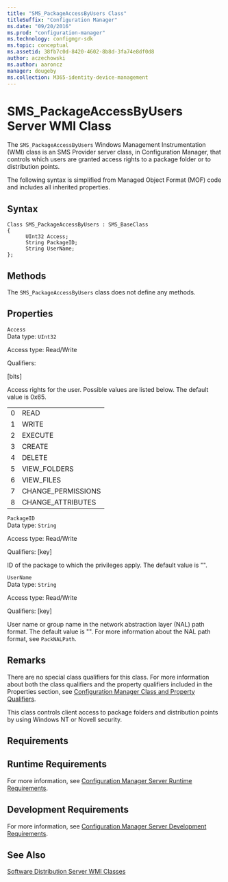 ```yaml
---
title: "SMS_PackageAccessByUsers Class"
titleSuffix: "Configuration Manager"
ms.date: "09/20/2016"
ms.prod: "configuration-manager"
ms.technology: configmgr-sdk
ms.topic: conceptual
ms.assetid: 38fb7c0d-8420-4602-8b8d-3fa74e8df0d8
author: aczechowski
ms.author: aaroncz
manager: dougeby
ms.collection: M365-identity-device-management
---
```

# SMS_PackageAccessByUsers Server WMI Class
The `SMS_PackageAccessByUsers` Windows Management Instrumentation (WMI) class is an SMS Provider server class, in Configuration Manager, that controls which users are granted access rights to a package folder or to distribution points.  

 The following syntax is simplified from Managed Object Format (MOF) code and includes all inherited properties.  

## Syntax  

```  
Class SMS_PackageAccessByUsers : SMS_BaseClass  
{  
      UInt32 Access;  
      String PackageID;  
      String UserName;  
};  
```  

## Methods  
 The `SMS_PackageAccessByUsers` class does not define any methods.  

## Properties  
 `Access`  
 Data type: `UInt32`  

 Access type: Read/Write  

 Qualifiers:  

 [bits]  

 Access rights for the user. Possible values are listed below. The default value is 0x65.  

|||  
|-|-|  
|0|READ|  
|1|WRITE|  
|2|EXECUTE|  
|3|CREATE|  
|4|DELETE|  
|5|VIEW_FOLDERS|  
|6|VIEW_FILES|  
|7|CHANGE_PERMISSIONS|  
|8|CHANGE_ATTRIBUTES|  

 `PackageID`  
 Data type: `String`  

 Access type: Read/Write  

 Qualifiers: [key]  

 ID of the package to which the privileges apply. The default value is "".  

 `UserName`  
 Data type: `String`  

 Access type: Read/Write  

 Qualifiers: [key]  

 User name or group name in the network abstraction layer (NAL) path format. The default value is "". For more information about the NAL path format, see `PackNALPath`.  

## Remarks  
 There are no special class qualifiers for this class. For more information about both the class qualifiers and the property qualifiers included in the Properties section, see [Configuration Manager Class and Property Qualifiers](../../../../../develop/reference/misc/class-and-property-qualifiers.md).  

 This class controls client access to package folders and distribution points by using Windows NT or Novell security.  

## Requirements  

## Runtime Requirements  
 For more information, see [Configuration Manager Server Runtime Requirements](../../../../../develop/core/reqs/server-runtime-requirements.md).  

## Development Requirements  
 For more information, see [Configuration Manager Server Development Requirements](../../../../../develop/core/reqs/server-development-requirements.md).  

## See Also  
 [Software Distribution Server WMI Classes](../../../../../develop/reference/core/servers/configure/software-distribution-server-wmi-classes.md)
